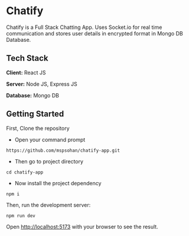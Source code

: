 # Chatify

Chatify is a Full Stack Chatting App. Uses Socket.io for real time communication and stores user details in encrypted format in Mongo DB Database.

## Tech Stack

**Client:** React JS

**Server:** Node JS, Express JS

**Database:** Mongo DB

## Getting Started

First, Clone the repository

-  Open your command prompt

```
https://github.com/mspsohan/chatify-app.git
```

-  Then go to project directory

```
cd chatify-app
```

-  Now install the project dependency

```
npm i
```

Then, run the development server:

```bash
npm run dev
```

Open [http://localhost:5173](http://localhost:5173) with your browser to see the result.
